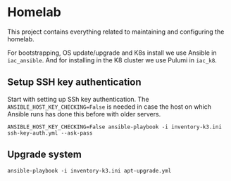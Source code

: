 # Homelab
This project contains everything related to maintaining and configuring the homelab.

For bootstrapping, OS update/upgrade and K8s install we use Ansible in `iac_ansible`. And for installing in the K8 cluster we use Pulumi in `iac_k8`. 


## Setup SSH key authentication

Start with setting up SSh key authentication. The `ANSIBLE_HOST_KEY_CHECKING=False` is needed in case the host on which Ansible runs has done this before with older servers.
```shell
ANSIBLE_HOST_KEY_CHECKING=False ansible-playbook -i inventory-k3.ini ssh-key-auth.yml --ask-pass
```

## Upgrade system
```
ansible-playbook -i inventory-k3.ini apt-upgrade.yml
```

